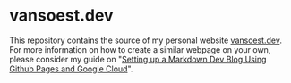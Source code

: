 # vansoest.dev 

This repository contains the source of my personal website [vansoest.dev](https://vansoest.dev). For more information on how to create a similar webpage on your own, please consider my guide on "[Setting up a Markdown Dev Blog Using Github Pages and Google Cloud](https://vansoest.dev/posts/creating-a-dev-blog/)".